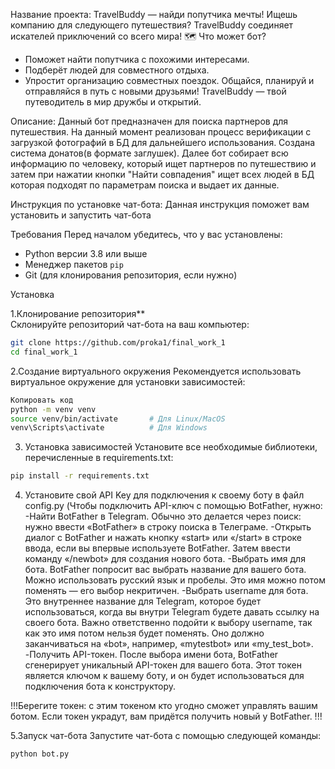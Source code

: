 Название проекта: 
TravelBuddy — найди попутчика мечты!
Ищешь компанию для следующего путешествия? TravelBuddy соединяет искателей приключений со всего мира! 🗺️
Что может бот?
- Поможет найти попутчика с похожими интересами.
- Подберёт людей для совместного отдыха. 
- Упростит организацию совместных поездок.
Общайся, планируй и отправляйся в путь с новыми друзьями!
TravelBuddy — твой путеводитель в мир дружбы и открытий.

Описание:
Данный бот предназначен для поиска партнеров для путешествия. 
На данный момент реализован процесс верификации с загрузкой фотографий в БД для дальнейшего использования.
Создана система донатов(в формате заглушек).
Далее бот собирает всю информацию по человеку, который ищет партнеров по путешествию и затем при нажатии кнопки "Найти совпадения" ищет всех людей в БД которая подходят по  параметрам поиска и выдает их данные. 

Инструкция по установке чат-бота:
Данная инструкция поможет вам установить и запустить чат-бота

Требования
Перед началом убедитесь, что у вас установлены:
- Python версии 3.8 или выше
- Менеджер пакетов `pip`
- Git (для клонирования репозитория, если нужно)

Установка

1.Клонирование репозитория**  
Склонируйте репозиторий чат-бота на ваш компьютер:
```bash
git clone https://github.com/proka1/final_work_1
cd final_work_1
````

2.Создание виртуального окружения
Рекомендуется использовать виртуальное окружение для установки зависимостей:
```bash
Копировать код
python -m venv venv
source venv/bin/activate       # Для Linux/MacOS
venv\Scripts\activate          # Для Windows
```

3. Установка зависимостей
Установите все необходимые библиотеки, перечисленные в requirements.txt:
```bash
pip install -r requirements.txt
```

4. Установите свой API Key для подключения к своему боту в файл config.py
(Чтобы подключить API-ключ с помощью BotFather, нужно:
-Найти BotFather в Telegram. Обычно это делается через поиск: нужно ввести «BotFather» в строку поиска в Телеграме. 
-Открыть диалог с BotFather и нажать кнопку «start» или «/start» в строке ввода, если вы впервые используете BotFather. Затем ввести команду «/newbot» для создания нового бота.
-Выбрать имя для бота. BotFather попросит вас выбрать название для вашего бота. Можно использовать русский язык и пробелы. Это имя можно потом поменять — его выбор некритичен. 
-Выбрать username для бота. Это внутреннее название для Telegram, которое будет использоваться, когда вы внутри Telegram будете давать ссылку на своего бота. Важно ответственно подойти к выбору username, так как это имя потом нельзя будет поменять. Оно должно заканчиваться на «bot», например, «mytestbot» или «my_test_bot». 
-Получить API-токен. После выбора имени бота, BotFather сгенерирует уникальный API-токен для вашего бота. Этот токен является ключом к вашему боту, и он будет использоваться для подключения бота к конструктору.

!!!Берегите токен: с этим токеном кто угодно сможет управлять вашим ботом. Если токен украдут, вам придётся получить новый у BotFather. !!!

5.Запуск чат-бота
Запустите чат-бота с помощью следующей команды:
```bash
python bot.py
```


